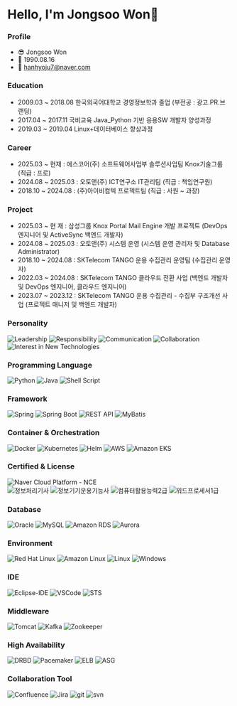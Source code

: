 # Hello, I'm Jongsoo Won👋

### Profile
- 😎 Jongsoo Won
- 🎂 1990.08.16
- 📧 hanhyoju7@naver.com

### Education
- 2009.03 ~ 2018.08 한국외국어대학교 경영정보학과 졸업 (부전공 : 광고.PR.브랜딩)
- 2017.04 ~ 2017.11 국비교육 Java_Python 기반 응용SW 개발자 양성과정
- 2019.03 ~ 2019.04 Linux+데이터베이스 향상과정

### Career
- 2025.03 ~ 현재     : 에스코어(주) 소프트웨어사업부 솔루션사업팀 Knox기술그룹 (직급 : 프로)
- 2024.08 ~ 2025.03 : 오토앤(주) ICT연구소 IT관리팀 (직급 : 책임연구원)
- 2018.10 ~ 2024.08 : (주)아이비컴텍 프로젝트팀 (직급 : 사원 ~ 과장)

### Project
- 2025.03 ~ 현    재 : 삼성그룹 Knox Portal Mail Engine 개발 프로젝트 (DevOps 엔지니어 및 ActiveSync 백엔드 개발자)
- 2024.08 ~ 2025.03 : 오토앤(주) 시스템 운영 (시스템 운영 관리자 및 Database Administrator)
- 2018.10 ~ 2024.08 : SKTelecom TANGO 운용 수집관리 운영팀 (수집관리 운영자)
- 2022.03 ~ 2024.08 : SKTelecom TANGO 클라우드 전환 사업 (백엔드 개발자 및 DevOps 엔지니어, 클라우드 엔지니어)
- 2023.07 ~ 2023.12 : SKTelecom TANGO 운용 수집관리 - 수집부 구조개선 사업 (프로젝트 매니저 및 백엔드 개발자)

### Personality
![Leadership](https://img.shields.io/badge/Leadership-4CAF50?style=for-the-badge&logo=leader&logoColor=white)
![Responsibility](https://img.shields.io/badge/Responsibility-FF9800?style=for-the-badge&logo=trust&logoColor=white)
![Communication](https://img.shields.io/badge/Communication-2196F3?style=for-the-badge&logo=teamspeak&logoColor=white)
![Collaboration](https://img.shields.io/badge/Collaboration-8E24AA?style=for-the-badge&logo=teamviewer&logoColor=white)
![Interest in New Technologies](https://img.shields.io/badge/Interest_in_New_Technologies-5C6BC0?style=for-the-badge&logo=discover&logoColor=white)

### Programming Language
![Python](https://img.shields.io/badge/Python-3776AB?style=for-the-badge&logo=python&logoColor=white)
![Java](https://img.shields.io/badge/Java-ED8B00?style=for-the-badge&logo=java&logoColor=white)
![Shell Script](https://img.shields.io/badge/Shell_Script-4EAA25?style=for-the-badge&logo=gnu-bash&logoColor=white)

### Framework
![Spring](https://img.shields.io/badge/Spring-6DB33F?style=for-the-badge&logo=spring&logoColor=white)
![Spring Boot](https://img.shields.io/badge/Spring_Boot-6DB33F?style=for-the-badge&logo=spring-boot&logoColor=white)
![REST API](https://img.shields.io/badge/REST_API-1ABC9C?style=for-the-badge&logo=api&logoColor=white)
![MyBatis](https://img.shields.io/badge/MyBatis-ORM-orange?style=for-the-badge&logo=api&logoColor=white)
<!--![Flask](https://img.shields.io/badge/Flask?style=for-the-badge&logo=api&logoColor=white) -->
<!-- Django, Vue.js 공부해서 추가하자! -->

### Container & Orchestration
![Docker](https://img.shields.io/badge/Docker-2496ED?style=for-the-badge&logo=docker&logoColor=white)
![Kubernetes](https://img.shields.io/badge/Kubernetes-326CE5?style=for-the-badge&logo=kubernetes&logoColor=white)
![Helm](https://img.shields.io/badge/Helm-277A9F?style=for-the-badge&logo=helm&logoColor=white)
![AWS](https://img.shields.io/badge/AWS-Cloud-orange?style=for-the-badge&logo=amazon-aws)
![Amazon EKS](https://img.shields.io/badge/Amazon_EKS-232F3E?style=for-the-badge&logo=amazon-eks&logoColor=white)

### Certified & License
<!-- 7월 안에 승부보자 ![AWS Certified Solutions Architect - Associate](https://img.shields.io/badge/AWS_Certified-Solutions_Architect_Associate-232F3E?style=for-the-badge&logo=amazon-aws&logoColor=white) -->
![Naver Cloud Platform - NCE](https://img.shields.io/badge/Naver_Cloud_Platform-NCE-03C75A?style=for-the-badge&logo=naver&logoColor=white)<br>
![정보처리기사](https://img.shields.io/badge/정보처리기사-232F3E?style=for-the-badge&logo=addthis&logoColor=white)
![정보기기운용기능사](https://img.shields.io/badge/정보기기운용기능사-232F3E?style=for-the-badge&logo=addthis&logoColor=white)
![컴퓨터활용능력2급](https://img.shields.io/badge/컴퓨터활용능력2급-232F3E?style=for-the-badge&logo=addthis&logoColor=white)
![워드프로세서1급](https://img.shields.io/badge/워드프로세서1급-232F3E?style=for-the-badge&logo=addthis&logoColor=white)

### Database
![Oracle](https://img.shields.io/badge/Oracle-F80000?style=for-the-badge&logo=oracle&logoColor=white)
![MySQL](https://img.shields.io/badge/MySQL-4479A1?style=for-the-badge&logo=mysql&logoColor=white)
![Amazon RDS](https://img.shields.io/badge/Amazon%20RDS-527FFF?style=for-the-badge&logo=amazon-rds&logoColor=white)
![Aurora](https://img.shields.io/badge/Aurora-blueviolet?style=for-the-badge&logo=aurora&logoColor=white)

### Environment
![Red Hat Linux](https://img.shields.io/badge/Red_Hat_Linux-EE0000?style=for-the-badge&logo=linux&logoColor=white)
![Amazon Linux](https://img.shields.io/badge/Amazon_Linux-232F3E?style=for-the-badge&logo=amazon&logoColor=white)
![Linux](https://img.shields.io/badge/Linux-FCC624?style=for-the-badge&logo=linux&logoColor=black)
![Windows](https://img.shields.io/badge/Windows-0078D6?style=for-the-badge&logo=windows&logoColor=white)

### IDE
![Eclipse-IDE](https://img.shields.io/badge/Eclipse_IDE-2C2255?style=for-the-badge&logo=eclipse-ide&logoColor=white)
![VSCode](https://img.shields.io/badge/VS_Code-007ACC?style=for-the-badge&logo=visual-studio-code&logoColor=white)
![STS](https://img.shields.io/badge/Spring_Tool_Suite-6DB33F?style=for-the-badge&logo=spring&logoColor=white)
<!-- IntelliJ 추가 -->
<!-- PyCham? 써볼 것.. -->

### Middleware
![Tomcat](https://img.shields.io/badge/Apache_Tomcat-F8DC75?style=for-the-badge&logo=apache-tomcat&logoColor=black)
![Kafka](https://img.shields.io/badge/Apache_Kafka-231F20?style=for-the-badge&logo=apache-kafka&logoColor=white)
![Zookeeper](https://img.shields.io/badge/Apache_Zookeeper-FF6701?style=for-the-badge&logo=apache-zookeeper&logoColor=white)

### High Availability
![DRBD](https://img.shields.io/badge/DRBD-123456?style=for-the-badge&logo=drbd&logoColor=white)
![Pacemaker](https://img.shields.io/badge/Pacemaker-FF8800?style=for-the-badge&logo=heartbeat&logoColor=white)
![ELB](https://img.shields.io/badge/AWS-ELB-orange?style=for-the-badge&logo=amazon-aws&logoColor=white)
![ASG](https://img.shields.io/badge/AWS-ASG-blue?style=for-the-badge&logo=amazon-aws&logoColor=white)

### Collaboration Tool
![Confluence](https://img.shields.io/badge/Confluence-172B4D?style=for-the-badge&logo=confluence&logoColor=white)
![Jira](https://img.shields.io/badge/Jira-0052CC?style=for-the-badge&logo=jira&logoColor=white)
![git](https://img.shields.io/badge/Git-F05032?style=for-the-badge&logo=git&logoColor=white)
![svn](https://img.shields.io/badge/Subversion-809CC9?style=for-the-badge&logo=subversion&logoColor=white)
<!-- Jenkins -->
<!-- GitAction -->
	
